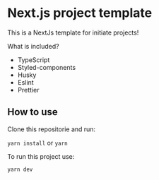 # Next.js project template

This is a NextJs template for initiate projects!

What is included?

- TypeScript
- Styled-components
- Husky
- Eslint
- Prettier

## How to use
Clone this repositorie and run:

`yarn install` 
or
`yarn`

To run this project use:

`yarn dev`

